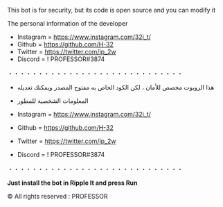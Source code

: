 This bot is for security, but its code is open source and you can modify it

The personal information of the developer

- Instagram = https://www.instagram.com/32i_t/
- Github = https://github.com/H-32
- Twitter = https://twitter.com/ip_2w
- Discord = !               PROFESSOR#3874

・・・・・・・・・・・・・・・・・・・・・・・・・・・・・

- هذا الروبوت مخصص للأمان ، لكن الكود الخاص به مفتوح المصدر ويمكنك تعديله

- المعلومات الشخصية للمطور

- Instagram = https://www.instagram.com/32i_t/
- Github = https://github.com/H-32
- Twitter = https://twitter.com/ip_2w
- Discord = !               PROFESSOR#3874

・・・・・・・・・・・・・・・・・・・・・・・・・・・・・

**Just install the bot in Ripple It and press Run**


©️ All rights reserved : PROFESSOR
